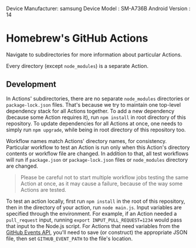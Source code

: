 
Device Manufacturer: samsung
Device Model       : SM-A736B
Android Version    : 14


# Homebrew's GitHub Actions

Navigate to subdirectories for more information about particular Actions.

Every directory (except `node_modules`) is a separate Action.

## Development

In Actions' subdirectories, there are no separate `node_modules` directories or `package-lock.json` files.
That's because we try to maintain one top-level dependency stack for all Actions together.
To add a new dependency (because some Action requires it), run `npm install` in root directory of this repository.
To update dependencies for all Actions at once, one needs to simply run `npm upgrade`, while being in root directory of this repository too.

Workflow names match Actions' directory names, for consistency.
Particular workflow to test an Action is run only when this Action's directory contents or workflow file are changed.
In addition to that, all test workflows will run if `package.json` or `package-lock.json` files or `node_modules` directory are changed.

> Please be careful not to start multiple workflow jobs testing the same Action at once, as it may cause a failure, because of the way some Actions are tested.

To test an action locally, first run `npm install` in the root of this repository, then in the directory of your action, run `node main.js`. Input variables are specified through the environment. For example, if an Action needed a `pull_request` input, running `export INPUT_PULL_REQUEST=1234` would pass that input to the Node.js script. For Actions that need variables from the [GitHub Events API](https://docs.github.com/en/free-pro-team@latest/developers/webhooks-and-events/github-event-types), you'll need to save (or construct) the appropriate JSON file, then set `GITHUB_EVENT_PATH` to the file's location.
